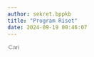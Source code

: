 ```yaml
---
author: sekret.bppkb
title: "Program Riset"
date: 2024-09-19 00:46:07
---
```


<script>
    const items = [
    {
        title: "Program Riset Tahun 2023",
        category: "Program Riset Swakelola",
        link: "https://drive.google.com/file/d/1izE6M4lntvcW0AyMwaFWnDa5h9N5WYW3/view?usp=sharing"
    },
    {
        title: "Riset Kerjasama Tahun 2023",
        category: "Program Riset Swakelola",
        link: "https://drive.google.com/file/d/1Mo6b62prG7b1STEgR-mwyaqoox2xa6KL/view?usp=sharing"
    },
    {
        title: "Program Riset Tahun 2024",
        category: "Program Riset Swakelola",
        link: "https://drive.google.com/file/d/1q4uOh8gAF51AceFDGcqwSXzgxYdQA8qB/view?usp=sharing"
    }
];
</script>

<div class="flex justify-between items-center mb-4">
    <div class="flex items-center border-2 border-green-500 rounded-lg p-2 ml-auto">
        <i class="fas fa-search text-green-500 text-xl"></i>
        <input type="text" placeholder="Cari" class="ml-2 text-green-500 text-xl outline-none" style="background: transparent; border: none;" id="searchInput">
        <div class="border-l-2 border-green-500 h-6 mx-4"></div>
        <i class="fas fa-filter text-green-500 text-xl cursor-pointer" id="categoryDropdownToggle"></i>
    </div>
    <div class="relative">
        <div id="categoryDropdown" class="absolute right-0 mt-2 w-48 bg-white border border-gray-300 rounded-lg shadow-lg hidden">
            <div id="categoryList" class="list-none p-0 m-0"></div>
        </div>
    </div>
</div>

<div class="flex flex-wrap justify-start gap-12" id="information-list"></div>

<style>
@media (max-width: 768px) {
    #information-list {
        justify-content: space-around;
    }
}
</style>

<script>
const container = document.getElementById('information-list');
const categorySet = new Set();

function renderItems(filteredItems) {
    container.innerHTML = '';
    if (filteredItems.length === 0) {
        const noResultsDiv = document.createElement('div');
        noResultsDiv.className = 'w-full text-center text-gray-500';
        noResultsDiv.textContent = 'Tidak ada hasil yang cocok';
        container.appendChild(noResultsDiv);
    } else {
        filteredItems.forEach(item => {
            const div = document.createElement('div');
            div.className = 'w-64 bg-white border border-gray-300 rounded-lg overflow-hidden shadow-lg m-2 flex flex-col';
            div.innerHTML = `
                <div class="flex items-center justify-center w-full h-48 bg-gray-200">
                    <i class="fas fa-file-pdf fa-5x text-red-600"></i>
                </div>
                <div class="p-4 bg-green-600 text-white flex-grow flex flex-col justify-between">
                    <p class="text-base font-semibold">${item.title}</p>
                    <div class="flex items-center mt-auto">
                        <i class="fas fa-file-alt mr-2"></i>
                        <span class="text-xs">${item.category}</span>
                    </div>
                </div>
                <a class="block p-4 bg-green-700 text-white text-center ${item.link ? 'hover:bg-green-800' : 'cursor-not-allowed'} mt-auto no-underline" href="${item.link}" target="_blank" style="text-decoration: none;" ${item.link ? '' : 'onclick="return false;"'}>
                    <span class="text-sm font-semibold text-white">
                        Lihat Selengkapnya
                        <i class="fas fa-arrow-right"></i>
                    </span>
                </a>
            `;
            container.appendChild(div);
        });
    }
}

items.forEach(item => {
    categorySet.add(item.category);
});

const categoryList = document.getElementById('categoryList');

const allDiv = document.createElement('div');
allDiv.className = 'pl-4 p-1 pt-2 hover:bg-gray-100 cursor-pointer text-sm';
allDiv.textContent = 'All';
allDiv.addEventListener('click', () => {
    renderItems(items);
    document.getElementById('categoryDropdown').classList.add('hidden');
    document.getElementById('categoryDropdownToggle').classList.remove('text-green-700');
});
categoryList.appendChild(allDiv);

categorySet.forEach(category => {
    const div = document.createElement('div');
    div.className = 'pl-4 p-1 hover:bg-gray-100 cursor-pointer text-sm';
    div.style.overflow = 'hidden';
    div.textContent = category;
    div.addEventListener('click', () => {
        const filteredItems = items.filter(item => item.category === category);
        renderItems(filteredItems);
        document.getElementById('categoryDropdown').classList.add('hidden');
        document.getElementById('categoryDropdownToggle').classList.remove('text-green-700');
    });
    categoryList.appendChild(div);
});

document.getElementById('categoryDropdownToggle').addEventListener('click', function(event) {
    const dropdown = document.getElementById('categoryDropdown');
    dropdown.classList.toggle('hidden');
    this.classList.toggle('text-green-700');
    event.stopPropagation();
});

document.addEventListener('click', function(event) {
    const dropdown = document.getElementById('categoryDropdown');
    const toggle = document.getElementById('categoryDropdownToggle');
    if (!dropdown.classList.contains('hidden') && !dropdown.contains(event.target) && !toggle.contains(event.target)) {
        dropdown.classList.add('hidden');
        toggle.classList.remove('text-green-700');
    }
});

document.getElementById('searchInput').addEventListener('input', function() {
    const searchTerm = this.value.toLowerCase();
    const filteredItems = items.filter(item => item.title.toLowerCase().includes(searchTerm));
    renderItems(filteredItems);
});

renderItems(items);
</script>

